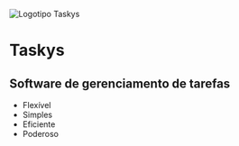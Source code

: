 ![Logotipo Taskys](https://gitgub.com/taskys/client/views/assets/images/Banner.png)
# Taskys 

## Software de gerenciamento de tarefas

- Flexível
- Simples
- Eficiente
- Poderoso
